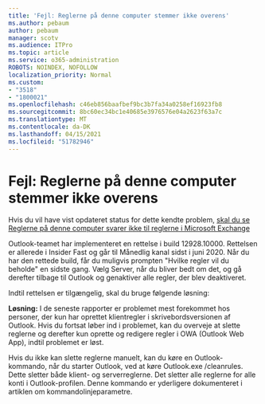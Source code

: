 ```yaml
---
title: 'Fejl: Reglerne på denne computer stemmer ikke overens'
ms.author: pebaum
author: pebaum
manager: scotv
ms.audience: ITPro
ms.topic: article
ms.service: o365-administration
ROBOTS: NOINDEX, NOFOLLOW
localization_priority: Normal
ms.custom:
- "3518"
- "1800021"
ms.openlocfilehash: c46eb856baafbef9bc3b7fa34a0258ef16923fb8
ms.sourcegitcommit: 8bc60ec34bc1e40685e3976576e04a2623f63a7c
ms.translationtype: MT
ms.contentlocale: da-DK
ms.lasthandoff: 04/15/2021
ms.locfileid: "51782946"
---
```

# <a name="error-the-rules-on-this-computer-do-not-match"></a>Fejl: Reglerne på denne computer stemmer ikke overens

Hvis du vil have vist opdateret status for dette kendte problem, [skal du se Reglerne på denne computer svarer ikke til reglerne i Microsoft Exchange](https://support.office.com/article/d032e037-b224-429e-b325-633afde9b5f0)

Outlook-teamet har implementeret en rettelse i build 12928.10000. Rettelsen er allerede i Insider Fast og går til Månedlig kanal sidst i juni 2020. Når du har den rettede build, får du muligvis prompten "Hvilke regler vil du beholde" en sidste gang. Vælg Server, når du bliver bedt om det, og gå derefter tilbage til Outlook og genaktiver alle regler, der blev deaktiveret.

Indtil rettelsen er tilgængelig, skal du bruge følgende løsning:

**Løsning:** I de seneste rapporter er problemet mest forekommet hos personer, der kun har oprettet klientregler i skrivebordsversionen af Outlook. Hvis du fortsat løber ind i problemet, kan du overveje at slette reglerne og derefter kun oprette og redigere regler i OWA (Outlook Web App), indtil problemet er løst.

Hvis du ikke kan slette reglerne manuelt, kan du køre en Outlook-kommando, når du starter Outlook, ved at køre Outlook.exe /cleanrules. Dette sletter både klient- og serverreglerne. Det sletter alle reglerne for alle konti i Outlook-profilen. Denne kommando er yderligere dokumenteret i artiklen om kommandolinjeparametre.

